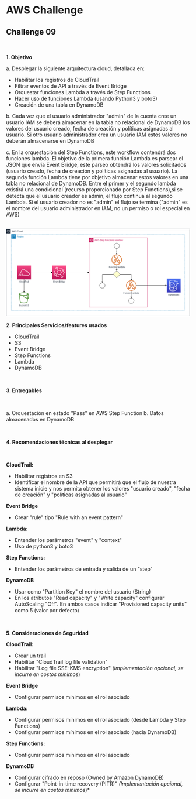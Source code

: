 # AWS Challenge

## Challenge 09

<br>

**1. Objetivo**

a. Desplegar la siguiente arquitectura cloud, detallada en:

  - Habilitar los registros de CloudTrail
  - Filtrar eventos de API a través de Event Bridge
  - Orquestar funciones Lambda a través de Step Functions
  - Hacer uso de funciones Lambda (usando Python3 y boto3)
  - Creación de una tabla en DynamoDB

b. Cada vez que el usuario administrador "admin" de la cuenta cree un usuario IAM se deberá almacenar en la tabla no relacional de DynamoDB los valores del usuario creado, fecha de creación y políticas asignadas al usuario. Si otro usuario administrador crea un usuario IAM estos valores no deberán almacenarse en DynamoDB

c. En la orquestación del Step Functions, este workflow contendrá dos funciones lambda. El objetivo de la primera función Lambda es parsear el JSON que envía Event Bridge, este parseo obtendrá los valores solicitados (usuario creado, fecha de creación y políticas asignadas al usuario). La segunda función Lambda tiene por objetivo almacenar estos valores en una tabla no relacional de DynamoDB. Entre el primer y el segundo lambda existirá una condicional (recurso proporcionado por Step Functions),si se detecta que el usuario creador es admin, el flujo continua al segundo Lambda. Si el usuario creador no es "admin" el flujo se termina ("admin" es el nombre del usuario administrador en IAM, no un permiso o rol especial en AWS)

<br>

<img src=Reto09.png>

<br>

**2. Principales Servicios/features usados**

  - CloudTrail
  - S3
  - Event Bridge
  - Step Functions
  - Lambda
  - DynamoDB

<br>

**3. Entregables**

<br>

a. Orquestación en estado "Pass" en AWS Step Function
b. Datos almacenados en DynamoDB

<br>

**4. Recomendaciones técnicas al desplegar**

<br>

**CloudTrail:**

 - Habilitar registros en S3
 - Identificar el nombre de la API que permitirá que el flujo de nuestra sistema inicie y nos permita obtener los valores "usuario creado", "fecha de creación" y "políticas asignadas al usuario" 

**Event Bridge**

 - Crear "rule" tipo "Rule with an event pattern"

**Lambda:**

 - Entender los parámetros "event" y "context"
 - Uso de python3 y boto3

**Step Functions:**

 - Entender los parámetros de entrada y salida de un "step"

**DynamoDB**

 - Usar como "Partition Key" el nombre del usuario (String)
 - En los atributos "Read capacity" y "Write capacity" configurar AutoScaling "Off". En ambos casos indicar "Provisioned capacity units" como 5 (valor por defecto)


<br>

**5. Consideraciones de Seguridad**

**CloudTrail:**

 - Crear un trail
 - Habilitar "CloudTrail log file validation"
 - Habilitar "Log file SSE-KMS encryption" *(Implementación opcional, se incurre en costos mínimos*)

**Event Bridge**

 - Configurar permisos mínimos en el rol asociado

**Lambda:**

 - Configurar permisos mínimos en el rol asociado (desde Lambda y Step Functions)
 - Configurar permisos mínimos en el rol asociado (hacía DynamoDB)

**Step Functions:**

 - Configurar permisos mínimos en el rol asociado

**DynamoDB**

 - Configurar cifrado en reposo (Owned by Amazon DynamoDB)
 - Configurar "Point-in-time recovery (PITR)" *(Implementación opcional, se incurre en costos mínimos*)*

<br>
